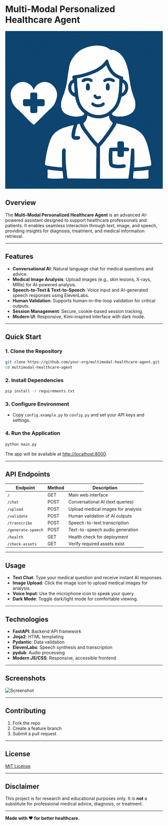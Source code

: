 
# Multi-Modal Personalized Healthcare Agent

![Logo](./assets/logo-round.png)

## Overview

The **Multi-Modal Personalized Healthcare Agent** is an advanced AI-powered assistant designed to support healthcare professionals and patients. It enables seamless interaction through text, image, and speech, providing insights for diagnosis, treatment, and medical information retrieval.

---

## Features

- **Conversational AI**: Natural language chat for medical questions and advice.
- **Medical Image Analysis**: Upload images (e.g., skin lesions, X-rays, MRIs) for AI-powered analysis.
- **Speech-to-Text & Text-to-Speech**: Voice input and AI-generated speech responses using ElevenLabs.
- **Human Validation**: Supports human-in-the-loop validation for critical outputs.
- **Session Management**: Secure, cookie-based session tracking.
- **Modern UI**: Responsive, Kimi-inspired interface with dark mode.

---

## Quick Start

### 1. Clone the Repository

```bash
git clone https://github.com/your-org/multimodal-healthcare-agent.git
cd multimodal-healthcare-agent
```

### 2. Install Dependencies

```bash
pip install -r requirements.txt
```

### 3. Configure Environment

- Copy `config.example.py` to `config.py` and set your API keys and settings.

### 4. Run the Application

```bash
python main.py
```

The app will be available at [http://localhost:8000](http://localhost:8000).

---

## API Endpoints

| Endpoint                | Method | Description                                 |
|-------------------------|--------|---------------------------------------------|
| `/`                     | GET    | Main web interface                          |
| `/chat`                 | POST   | Conversational AI (text queries)            |
| `/upload`               | POST   | Upload medical images for analysis          |
| `/validate`             | POST   | Human validation of AI outputs              |
| `/transcribe`           | POST   | Speech-to-text transcription                |
| `/generate-speech`      | POST   | Text-to-speech audio generation             |
| `/health`               | GET    | Health check for deployment                 |
| `/check-assets`         | GET    | Verify required assets exist                |

---

## Usage

- **Text Chat**: Type your medical question and receive instant AI responses.
- **Image Upload**: Click the image icon to upload medical images for analysis.
- **Voice Input**: Use the microphone icon to speak your query.
- **Dark Mode**: Toggle dark/light mode for comfortable viewing.

---

## Technologies

- **FastAPI**: Backend API framework
- **Jinja2**: HTML templating
- **Pydantic**: Data validation
- **ElevenLabs**: Speech synthesis and transcription
- **pydub**: Audio processing
- **Modern JS/CSS**: Responsive, accessible frontend

---

## Screenshots

![Screenshot](assets/demo_screenshot.png)

---

## Contributing

1. Fork the repo
2. Create a feature branch
3. Submit a pull request

---

## License

[MIT License](LICENSE)

---

## Disclaimer

This project is for research and educational purposes only. It is **not** a substitute for professional medical advice, diagnosis, or treatment.

---

**Made with ❤️ for better healthcare.**